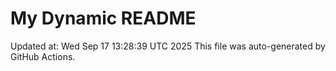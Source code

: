 # My Dynamic README
Updated at: Wed Sep 17 13:28:39 UTC 2025
This file was auto-generated by GitHub Actions.
